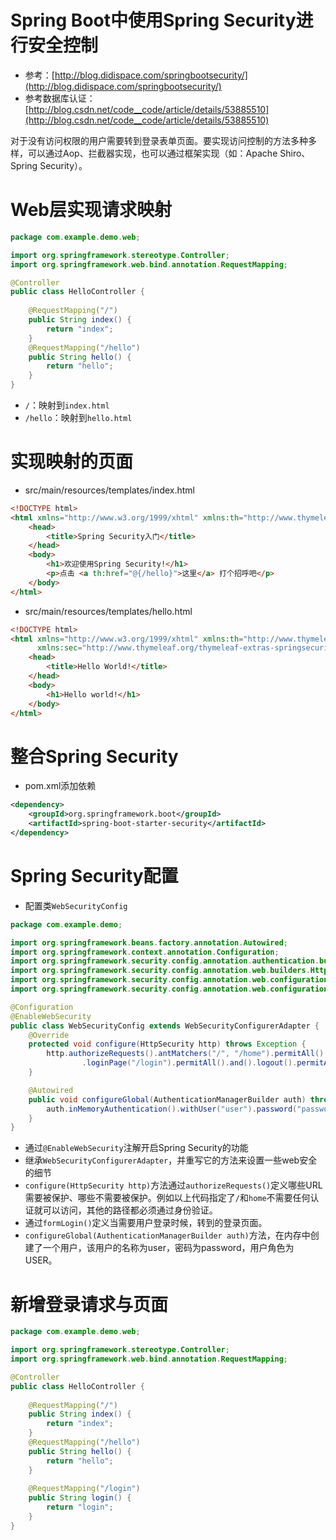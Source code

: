 # Spring Boot中使用Spring Security进行安全控制

- 参考：[http://blog.didispace.com/springbootsecurity/](http://blog.didispace.com/springbootsecurity/)
- 参考数据库认证： [http://blog.csdn.net/code__code/article/details/53885510](http://blog.csdn.net/code__code/article/details/53885510)

对于没有访问权限的用户需要转到登录表单页面。要实现访问控制的方法多种多样，可以通过Aop、拦截器实现，也可以通过框架实现（如：Apache Shiro、Spring Security）。


# Web层实现请求映射
```java
package com.example.demo.web;

import org.springframework.stereotype.Controller;
import org.springframework.web.bind.annotation.RequestMapping;

@Controller
public class HelloController {
	
	@RequestMapping("/")
    public String index() {
        return "index";
    }
    @RequestMapping("/hello")
    public String hello() {
        return "hello";
    }
}
```
- `/`：映射到`index.html`
- `/hello`：映射到`hello.html`



# 实现映射的页面
- src/main/resources/templates/index.html
```html
<!DOCTYPE html>
<html xmlns="http://www.w3.org/1999/xhtml" xmlns:th="http://www.thymeleaf.org" xmlns:sec="http://www.thymeleaf.org/thymeleaf-extras-springsecurity3">
    <head>
        <title>Spring Security入门</title>
    </head>
    <body>
        <h1>欢迎使用Spring Security!</h1>
        <p>点击 <a th:href="@{/hello}">这里</a> 打个招呼吧</p>
    </body>
</html>
```
- src/main/resources/templates/hello.html
```html
<!DOCTYPE html>
<html xmlns="http://www.w3.org/1999/xhtml" xmlns:th="http://www.thymeleaf.org"
      xmlns:sec="http://www.thymeleaf.org/thymeleaf-extras-springsecurity3">
    <head>
        <title>Hello World!</title>
    </head>
    <body>
        <h1>Hello world!</h1>
    </body>
</html>
```

# 整合Spring Security
- pom.xml添加依赖
```xml
<dependency>
    <groupId>org.springframework.boot</groupId>
    <artifactId>spring-boot-starter-security</artifactId>
</dependency>
```

# Spring Security配置
- 配置类`WebSecurityConfig`
```java
package com.example.demo;

import org.springframework.beans.factory.annotation.Autowired;
import org.springframework.context.annotation.Configuration;
import org.springframework.security.config.annotation.authentication.builders.AuthenticationManagerBuilder;
import org.springframework.security.config.annotation.web.builders.HttpSecurity;
import org.springframework.security.config.annotation.web.configuration.EnableWebSecurity;
import org.springframework.security.config.annotation.web.configuration.WebSecurityConfigurerAdapter;

@Configuration
@EnableWebSecurity
public class WebSecurityConfig extends WebSecurityConfigurerAdapter {
	@Override
	protected void configure(HttpSecurity http) throws Exception {
		http.authorizeRequests().antMatchers("/", "/home").permitAll().anyRequest().authenticated().and().formLogin()
				.loginPage("/login").permitAll().and().logout().permitAll();
	}

	@Autowired
	public void configureGlobal(AuthenticationManagerBuilder auth) throws Exception {
		auth.inMemoryAuthentication().withUser("user").password("password").roles("USER");
	}
}
```

- 通过`@EnableWebSecurity`注解开启Spring Security的功能
- 继承`WebSecurityConfigurerAdapter`，并重写它的方法来设置一些web安全的细节
- `configure(HttpSecurity http)`方法通过`authorizeRequests()`定义哪些URL需要被保护、哪些不需要被保护。例如以上代码指定了`/`和`home`不需要任何认证就可以访问，其他的路径都必须通过身份验证。
- 通过`formLogin()`定义当需要用户登录时候，转到的登录页面。
- `configureGlobal(AuthenticationManagerBuilder auth)`方法，在内存中创建了一个用户，该用户的名称为user，密码为password，用户角色为USER。

# 新增登录请求与页面
```java
package com.example.demo.web;

import org.springframework.stereotype.Controller;
import org.springframework.web.bind.annotation.RequestMapping;

@Controller
public class HelloController {
	
	@RequestMapping("/")
    public String index() {
        return "index";
    }
    @RequestMapping("/hello")
    public String hello() {
        return "hello";
    }
    
    @RequestMapping("/login")
    public String login() {
        return "login";
    }
}
```
